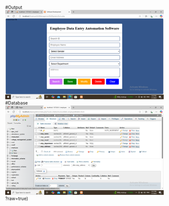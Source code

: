 #Output
![image alt](https://github.com/Aryan-we/Employee-Management-System/blob/62d6eaa0fdc1ff7e73e59bce958c75fcaaf8c96f/Screenshot%20(108).png?raw=true)
#Database
![image alt](https://github.com/Aryan-we/Employee-Management-System/blob/a02bbdcf3d0830368a036d069ddd5e9118473457/Screenshot%20(107).png)?raw=true)

